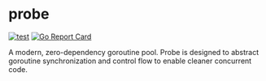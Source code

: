 # probe

[![test](https://github.com/github/docs/actions/workflows/test.yml/badge.svg?branch=main)](https://github.com/amplify-security/probe/actions/workflows/test.yml)
[![Go Report Card](https://goreportcard.com/badge/github.com/amplify-security/probe)](https://goreportcard.com/report/github.com/amplify-security/probe)

A modern, zero-dependency goroutine pool. Probe is designed to abstract goroutine synchronization
and control flow to enable cleaner concurrent code.
